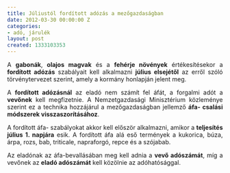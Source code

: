 ```yaml
---
title: Júliustól fordított adózás a mezőgazdaságban
date: 2012-03-30 00:00:00 Z
categories:
- adó, járulék
layout: post
created: 1333103353
---
```


<p style="text-align: justify;">A <strong>gabonák</strong>, <strong>olajos magvak</strong> és a <strong>fehérje növények</strong> értékesítésekor a <strong>fordított adózás</strong> szabályait kell alkalmazni <strong>július elsejétől</strong> az erről szóló törvénytervezet szerint, amely a kormány honlapján jelent meg.</p><p style="text-align: justify;"><!--break-->A <strong>fordított adózásnál</strong> az eladó nem számít fel áfát, a forgalmi adót a <strong>vevőnek</strong> kell megfizetnie. A Nemzetgazdasági Minisztérium közleménye szerint ez a technika hozzájárul a mezőgazdaságban jellemző <strong>áfa- csalási módszerek visszaszorításához</strong>.</p><p style="text-align: justify;">A fordított áfa- szabályokat akkor kell először alkalmazni, amikor a <strong>teljesítés július 1. napjára</strong> esik. A fordított áfa alá eső termények a kukorica, búza, árpa, rozs, bab, triticale, napraforgó, repce és a szójabab.</p><p style="text-align: justify;">Az eladónak az áfa-bevallásában meg kell adnia a <strong>vevő adószámát</strong>, míg a vevőnek az <strong>eladó adószámát</strong> kell közölnie az adóhatósággal.</p>
